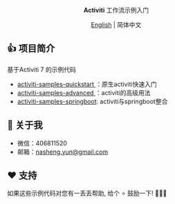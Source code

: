 <div align="center">

[//]: # (  <img src="src/assets/logo-cover.png" width=256></img>)
  <p><strong>Activiti</strong> 工作流示例入门 </p>

[English](README.md) | 简体中文

</div>

## :+1: 项目简介
基于Activiti 7 的示例代码

- [activiti-samples-quickstart ](activiti-samples-quickstart/README.md)：原生activiti快速入门
- [activiti-samples-advanced ](activiti-samples-advanced/README.md)：activiti的高级用法
- [activiti-samples-springboot](activiti-samples-springboot/README.md):  activiti与springboot整合



## :baby: 关于我
- 微信：406811520
- 邮箱：nasheng.yun@gmail.com

## :heart: 支持
如果这些示例代码对您有一丢丢帮助, 给个 :star: 鼓励一下! :beers::beers::beers:
